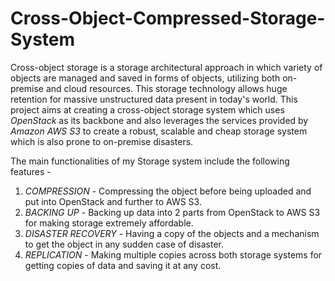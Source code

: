 # Cross-Object-Compressed-Storage-System

Cross-object storage is a storage architectural approach in which variety of objects are managed and saved in forms of objects, utilizing both on-premise and cloud resources. This storage technology allows huge retention for massive unstructured data present in today's world. This project aims at creating a cross-object storage system which uses *OpenStack* as its backbone and also leverages the services provided by *Amazon AWS S3* to create a robust, scalable and cheap storage system which is also prone to on-premise disasters.

The main functionalities of my Storage system include the following features - 
1. *COMPRESSION* - Compressing the object before being uploaded and put into OpenStack and further to AWS S3.
2. *BACKING UP* - Backing up data into 2 parts from OpenStack to AWS S3 for making storage extremely affordable.
3. *DISASTER RECOVERY* - Having a copy of the objects and a mechanism to get the object in any sudden case of disaster.
4. *REPLICATION* - Making multiple copies across both storage systems for getting copies of data and saving it at any cost. 
